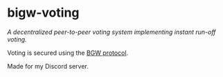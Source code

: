 # bigw-voting
*A decentralized peer-to-peer voting system implementing instant run-off voting.*

Voting is secured using the [BGW protocol](https://www.hajji.org/en/crypto/secure-multiparty-computation/the-bgw-protocol).

Made for my Discord server.
